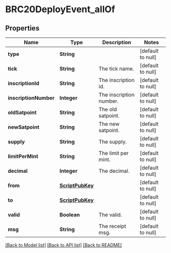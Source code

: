 # BRC20DeployEvent_allOf
## Properties

| Name | Type | Description | Notes |
|------------ | ------------- | ------------- | -------------|
| **type** | **String** |  | [default to null] |
| **tick** | **String** | The tick name. | [default to null] |
| **inscriptionId** | **String** | The inscription id. | [default to null] |
| **inscriptionNumber** | **Integer** | The inscription number. | [default to null] |
| **oldSatpoint** | **String** | The old satpoint. | [default to null] |
| **newSatpoint** | **String** | The new satpoint. | [default to null] |
| **supply** | **String** | The supply. | [default to null] |
| **limitPerMint** | **String** | The limit per mint. | [default to null] |
| **decimal** | **Integer** | The decimal. | [default to null] |
| **from** | [**ScriptPubKey**](ScriptPubKey.md) |  | [default to null] |
| **to** | [**ScriptPubKey**](ScriptPubKey.md) |  | [default to null] |
| **valid** | **Boolean** | The valid. | [default to null] |
| **msg** | **String** | The receipt msg. | [default to null] |

[[Back to Model list]](../README.md#documentation-for-models) [[Back to API list]](../README.md#documentation-for-api-endpoints) [[Back to README]](../README.md)

